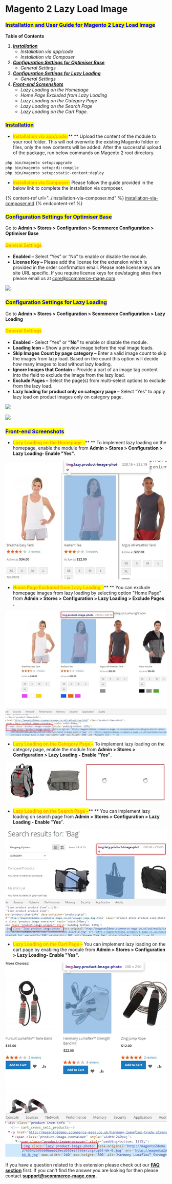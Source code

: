 # Magento 2 Lazy Load Image

### <mark style="color:blue;">Installation and User Guide for Magento 2 Lazy Load Image</mark>&#x20;

**Table of Contents**

1. __[_Installation_ ](magento-2-lazy-load-image.md#\_toc\_250005)__
   * _Installation via app/code_&#x20;
   * _Installation via Composer_
2. __[_Configuration Settings for Optimiser Base_ ](magento-2-lazy-load-image.md#\_toc\_250004)__
   * _General Settings_&#x20;
3. __[_Configuration Settings for Lazy Loading_ ](magento-2-lazy-load-image.md#\_toc\_250002)__
   * _General Settings_&#x20;
4. __[_Front-end Screenshots_ ](magento-2-lazy-load-image.md#\_toc\_250000)__
   * _Lazy Loading on the Homepage_&#x20;
   * _Home Page Excluded from Lazy Loading_&#x20;
   * _Lazy Loading on the Category Page_&#x20;
   * _Lazy Loading on the Search Page_&#x20;
   * _Lazy Loading on the Cart Page._&#x20;

### <mark style="color:blue;">Installation</mark> <a href="#_toc_250005" id="_toc_250005"></a>

* <mark style="color:orange;">**Installation via app/code:**</mark>** ** Upload the content of the module to your root folder. This will not overwrite the existing Magento folder or files, only the new contents will be added. After the successful upload of the package, run below commands on Magento 2 root directory.

```
php bin/magento setup:upgrade
php bin/magento setup:di:compile
php bin/magento setup:static-content:deploy
```

* <mark style="color:orange;">**Installation via Composer:**</mark> Please follow the guide provided in the below link to complete the installation via composer.

{% content-ref url="../installation-via-composer.md" %}
[installation-via-composer.md](../installation-via-composer.md)
{% endcontent-ref %}

### <mark style="color:blue;">Configuration Settings for Optimiser Base</mark> <a href="#_toc_250004" id="_toc_250004"></a>

Go to **Admin > Stores > Configuration > Scommerce Configuration > Optimiser Base**

#### <mark style="color:orange;">General Settings</mark> <a href="#_toc_250003" id="_toc_250003"></a>

* **Enabled –** Select “Yes” or “No” to enable or disable the module.
* **License Key –** Please add the license for the extension which is provided in the order confirmation email. Please note license keys are site URL specific. If you require license keys for dev/staging sites then please email us at [core@scommerce-mage.com](mailto:core@scommerce-mage.com).

![](../../.gitbook/assets/config\_speed.png)

### <mark style="color:blue;">Configuration Settings for Lazy Loading</mark> <a href="#_toc_250002" id="_toc_250002"></a>

Go to **Admin > Stores > Configuration > Scommerce Configuration > Lazy Loading**

#### <mark style="color:orange;">General Settings</mark> <a href="#_toc_250001" id="_toc_250001"></a>

* **Enabled -** Select “Yes” or **“**No**”** to enable or disable the module.
* **Loading Icon –** Show a preview image before the real image loads.
* **Skip Images Count by page category –** Enter a valid image count to skip the images from lazy load. Based on the count this option will decide how many images to load without lazy loading.
* **Ignore Images that Contain –** Provide a part of an image tag content into the field to exclude the image from the lazy load.
* **Exclude Pages –** Select the page(s) from multi-select options to exclude from the lazy load.
* **Lazy loading for product only on category page –** Select “Yes” to apply lazy load on product images only on category page.

![](../../.gitbook/assets/gen\_lazy1.png)

![](../../.gitbook/assets/gen\_lazy2.png)



### <mark style="color:blue;">Front-end Screenshots</mark> <a href="#_toc_250000" id="_toc_250000"></a>

* <mark style="color:orange;">**Lazy Loading on the Homepage –**</mark>** ** To implement lazy loading on the homepage, enable the module from **Admin > Stores > Configuration > Lazy Loading- Enable "Yes".**

![](<../../.gitbook/assets/9 (14)>)

* <mark style="color:orange;">**Home Page Excluded from Lazy Loading –**</mark>** ** You can exclude homepage images from lazy loading by selecting option "Home Page" from **Admin > Stores > Configuration > Lazy Loading > Exclude Pages .**

![](<../../.gitbook/assets/10 (25)>)

* <mark style="color:orange;">**Lazy Loading on the Category Page –**</mark> To implement lazy loading on the category page, enable the module from **Admin > Stores > Configuration > Lazy Loading - Enable "Yes"**.

![](<../../.gitbook/assets/11 (28)>)

* <mark style="color:orange;">**Lazy Loading on the Search Page –**</mark>** ** You can implement lazy loading on search page from **Admin > Stores > Configuration > Lazy Loading - Enable** "**Yes**".

![](<../../.gitbook/assets/12 (11)>)

* <mark style="color:orange;">**Lazy Loading on the Cart Page –**</mark> You can implement lazy loading on the cart page by enabling the module from **Admin > Stores > Configuration > Lazy Loading- Enable "Yes".**

![](<../../.gitbook/assets/13 (9)>)

If you have a question related to this extension please check out our [**FAQ section**](https://www.scommerce-mage.com/magento-2-lazy-load-image-extension.html#faq) first. If you can't find the answer you are looking for then please contact [**support@scommerce-mage.com**](mailto:core@scommerce-mage.com)**.**
